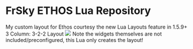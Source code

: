 # FrSky ETHOS Lua Repository
My custom layout for Ethos courtesy the new Lua Layouts feature in 1.5.9+<br>
3 Column: 3-2-2 Layout
![](https://github.com/BladeScraper-Designs/ETHOS_Luas/blob/main/img/Layout.jpg?raw=true)
Note the widgets themselves are not included/preconfigured, this Lua only creates the layout!
